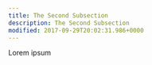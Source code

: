 ```yaml
---
title: The Second Subsection
description: The Second Subsection
modified: 2017-09-29T20:02:31.986+0000
---
```


Lorem ipsum
